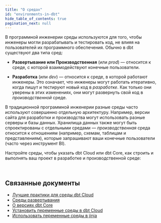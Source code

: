 ```yaml
---
title: "О средах"
id: "environments-in-dbt"
hide_table_of_contents: true
pagination_next: null
---
```


В программной инженерии среды используются для того, чтобы инженеры могли разрабатывать и тестировать код, не влияя на пользователей их программного обеспечения. Обычно в dbt существуют два типа сред:

- **Развертывание или Производственная** (или _prod_) &mdash; относится к среде, с которой взаимодействуют конечные пользователи.

- **Разработка** (или _dev_) &mdash; относится к среде, в которой работают инженеры. Это означает, что инженеры могут работать итеративно, когда пишут и тестируют новый код в _разработке_. Как только они уверены в этих изменениях, они могут развернуть свой код в _производственной_ среде.

В традиционной программной инженерии разные среды часто используют совершенно отдельную архитектуру. Например, версии сайта для разработки и производства могут использовать разные серверы и базы данных. <Term id="data-warehouse">Хранилища данных</Term> также могут быть спроектированы с отдельными средами &mdash; _производственная_ среда относится к отношениям (например, схемам, таблицам и <Term id="view">представлениям</Term>), которые запрашивают ваши конечные пользователи (часто через инструмент BI).

Настройте среды, чтобы указать dbt Cloud или dbt Core, как строить и выполнять ваш проект в разработке и производственной среде:

<div className="grid--2-col">

<Card
    title="Среды в dbt Cloud"
    body="Бесшовно настраивайте среды разработки и развертывания в dbt Cloud, чтобы контролировать, как ваш проект работает как в dbt Cloud IDE, так и в dbt Cloud CLI и заданиях dbt."
    link="/docs/dbt-cloud-environments"
    icon="dbt-bit"/>

<Card
    title="Среды в dbt Core"
    body="Настройте и поддерживайте отдельные среды развертывания и разработки с помощью целей в файле профиля."
    link="/docs/core/dbt-core-environments"
    icon="command-line"/>

</div> <br />

## Связанные документы

- [Лучшие практики для среды dbt Cloud](/guides/set-up-ci)
- [Среды развертывания](/docs/deploy/deploy-environments)
- [О версиях dbt Core](/docs/dbt-versions/core)
- [Установить переменные среды в dbt Cloud](/docs/build/environment-variables#special-environment-variables)
- [Использовать переменные среды в jinja](/reference/dbt-jinja-functions/env_var)